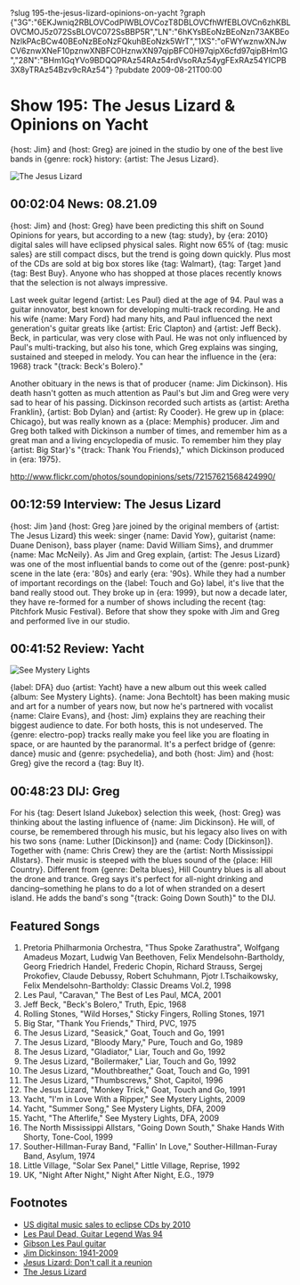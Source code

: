 ?slug 195-the-jesus-lizard-opinions-on-yacht
?graph {"3G":"6EKJwniq2RBLOVCodPIWBLOVCozT8DBLOVCfhWfEBLOVCn6zhKBLOVCMOJ5z072SsBLOVC072SsBBP5R","LN":"6hKYsBEoNzBEoNzn73AKBEoNzlkPAcBCw40BEoNzBEoNzFQkuhBEoNzk5WrT","1XS":"oFWYwznwXNJwCV6znwXNeF10pznwXNBFC0HznwXN97qipBFC0H97qipX6cfd97qipBHm1G","28N":"BHm1GqYVo9BDQQPRAz54RAz54rdVsoRAz54ygFExRAz54YICPB3X8yTRAz54Bzv9cRAz54"}
?pubdate 2009-08-21T00:00

# Show 195: The Jesus Lizard & Opinions on Yacht
{host: Jim} and {host: Greg} are joined in the studio by one of the best live bands in {genre: rock} history: {artist: The Jesus Lizard}.

![The Jesus Lizard](//static.soundopinions.org/images/2009/jesuslizard.jpg)

## 00:02:04 News: 08.21.09
{host: Jim} and {host: Greg} have been predicting this shift on Sound Opinions for years, but according to a new {tag: study}, by {era: 2010} digital sales will have eclipsed physical sales. Right now 65% of {tag: music sales} are still compact discs, but the trend is going down quickly. Plus most of the CDs are sold at big box stores like {tag: Walmart}, {tag: Target }and {tag: Best Buy}. Anyone who has shopped at those places recently knows that the selection is not always impressive.

Last week guitar legend {artist: Les Paul} died at the age of 94. Paul was a guitar innovator, best known for developing multi-track recording. He and his wife {name: Mary Ford} had many hits, and Paul influenced the next generation's guitar greats like {artist: Eric Clapton} and {artist: Jeff Beck}. Beck, in particular, was very close with Paul. He was not only influenced by Paul's multi-tracking, but also his tone, which Greg explains was singing, sustained and steeped in melody. You can hear the influence in the {era: 1968} track "{track: Beck's Bolero}." 

Another obituary in the news is that of producer {name: Jim Dickinson}. His death hasn't gotten as much attention as Paul's but Jim and Greg were very sad to hear of his passing. Dickinson recorded such artists as {artist: Aretha Franklin}, {artist: Bob Dylan} and {artist: Ry Cooder}. He grew up in {place: Chicago}, but was really known as a {place: Memphis} producer. Jim and Greg both talked with Dickinson a number of times, and remember him as a great man and a living encyclopedia of music. To remember him they play {artist: Big Star}'s "{track: Thank You Friends}," which Dickinson produced in {era: 1975}.

http://www.flickr.com/photos/soundopinions/sets/72157621568424990/
## 00:12:59 Interview: The Jesus Lizard
{host: Jim }and {host: Greg }are joined by the original members of {artist: The Jesus Lizard} this week: singer {name: David Yow}, guitarist {name: Duane Denison}, bass player {name: David William Sims}, and drummer {name: Mac McNeily}. As Jim and Greg explain, {artist: The Jesus Lizard} was one of the most influential bands to come out of the {genre: post-punk} scene in the late {era: '80s} and early {era: '90s}. While they had a number of important recordings on the {label: Touch and Go} label, it's live that the band really stood out. They broke up in {era: 1999}, but now a decade later, they have re-formed for a number of shows including the recent {tag: Pitchfork Music Festival}. Before that show they spoke with Jim and Greg and performed live in our studio.

## 00:41:52 Review: Yacht
![See Mystery Lights](//static.soundopinions.org/assets/195/1XS0.jpg "51277889/950791947")

{label: DFA} duo {artist: Yacht} have a new album out this week called {album: See Mystery Lights}. {name: Jona Bechtolt} has been making music and art for a number of years now, but now he's partnered with vocalist {name: Claire Evans}, and {host: Jim} explains they are reaching their biggest audience to date. For both hosts, this is not undeserved. The {genre: electro-pop} tracks really make you feel like you are floating in space, or are haunted by the paranormal. It's a perfect bridge of {genre: dance} music and {genre: psychedelia}, and both {host: Jim} and {host: Greg} give the record a {tag: Buy It}.

## 00:48:23 DIJ: Greg
For his {tag: Desert Island Jukebox} selection this week, {host: Greg} was thinking about the lasting influence of {name: Jim Dickinson}. He will, of course, be remembered through his music, but his legacy also lives on with his two sons {name: Luther [Dickinson]} and {name: Cody [Dickinson]}. Together with {name: Chris Crew} they are the {artist: North Mississippi Allstars}. Their music is steeped with the blues sound of the {place: Hill Country}. Different from {genre: Delta blues}, Hill Country blues is all about the drone and trance. Greg says it's perfect for all-night drinking and dancing–something he plans to do a lot of when stranded on a desert island. He adds the band's song "{track: Going Down South}" to the DIJ.

## Featured Songs
1. Pretoria Philharmonia Orchestra, "Thus Spoke Zarathustra", Wolfgang Amadeus Mozart, Ludwig Van Beethoven, Felix Mendelsohn-Bartholdy, Georg Friedrich Handel, Frederic Chopin, Richard Strauss, Sergej Prokofiev, Claude Debussy, Robert Schuhmann, Pjotr I.Tschaikowsky, Felix Mendelsohn-Bartholdy: Classic Dreams Vol.2, 1998
2. Les Paul, "Caravan," The Best of Les Paul, MCA, 2001
3. Jeff Beck, "Beck's Bolero," Truth, Epic, 1968
4. Rolling Stones, "Wild Horses," Sticky Fingers, Rolling Stones, 1971
5. Big Star, "Thank You Friends," Third, PVC, 1975
6. The Jesus Lizard, "Seasick," Goat, Touch and Go, 1991
7. The Jesus Lizard, "Bloody Mary," Pure, Touch and Go, 1989
8. The Jesus Lizard, "Gladiator," Liar, Touch and Go, 1992
9. The Jesus Lizard, "Boilermaker," Liar, Touch and Go, 1992
10. The Jesus Lizard, "Mouthbreather," Goat, Touch and Go, 1991
11. The Jesus Lizard, "Thumbscrews," Shot, Capitol, 1996
12. The Jesus Lizard, "Monkey Trick," Goat, Touch and Go, 1991
13. Yacht, "I'm in Love With a Ripper," See Mystery Lights, 2009
14. Yacht, "Summer Song," See Mystery Lights, DFA, 2009
15. Yacht, "The Afterlife," See Mystery Lights, DFA, 2009
16. The North Mississippi Allstars, "Going Down South," Shake Hands With Shorty, Tone-Cool, 1999
17. Souther-Hillman-Furay Band, "Fallin' In Love," Souther-Hillman-Furay Band, Asylum, 1974
18. Little Village, "Solar Sex Panel," Little Village, Reprise, 1992
19. UK, "Night After Night," Night After Night, E.G., 1979 

## Footnotes
- [US digital music sales to eclipse CDs by 2010](http://arstechnica.com/business/2009/08/global-digital-music-sales-to-overtake-physical-by-2016/)
- [Les Paul Dead, Guitar Legend Was 94](http://www.huffingtonpost.com/2009/08/13/les-paul-dead-guitar-lege_n_258673.html)
- [Gibson Les Paul guitar](http://news.bbc.co.uk/2/hi/entertainment/8200499.stm)
- [Jim Dickinson: 1941-2009](http://www.pastemagazine.com/articles/2009/08/jim-dickinson-1941-2009.html)
- [Jesus Lizard: Don't call it a reunion](http://articles.chicagotribune.com/2009-07-12/news/0907090335_1_david-yow-jesus-lizard-band)
- [The Jesus Lizard](http://touchandgorecords.com/bands/band.php?id=78)
